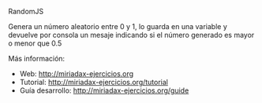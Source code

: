 RandomJS

Genera un número aleatorio  entre 0 y 1, lo guarda en una variable y
devuelve por consola un mesaje indicando si el número generado es mayor o menor que 0.5

Más información:

- Web: http://miriadax-ejercicios.org
- Tutorial: http://miriadax-ejercicios.org/tutorial
- Guía desarrollo: http://miriadax-ejercicios.org/guide